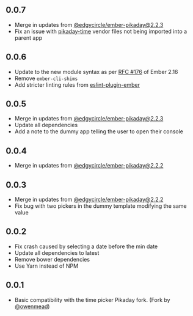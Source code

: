 ## 0.0.7
- Merge in updates from [@edgycircle/ember-pikaday@2.2.3](https://github.com/edgycircle/ember-pikaday/tree/1376e7aa6fbf862811f14ca53c1e9869c414c7b2)
- Fix an issue with [pikaday-time](https://github.com/owenmead/Pikaday) vendor files not being imported into a parent app

## 0.0.6
- Update to the new module syntax as per [RFC #176](https://github.com/emberjs/rfcs/blob/master/text/0176-javascript-module-api.md) of Ember 2.16
- Remove `ember-cli-shims`
- Add stricter linting rules from [eslint-plugin-ember](https://github.com/ember-cli/eslint-plugin-ember)

## 0.0.5
- Merge in updates from [@edgycircle/ember-pikaday@2.2.3](https://github.com/edgycircle/ember-pikaday/tree/acaa267ed7688c9b0cda1e462048c564480e61ef)
- Update all dependencies
- Add a note to the dummy app telling the user to open their console

## 0.0.4
- Merge in updates from [@edgycircle/ember-pikaday@2.2.2](https://github.com/edgycircle/ember-pikaday/tree/e2d7335c31b8ad48f312d8c8f283147e700a6b6b)

## 0.0.3

- Merge in updates from [@edgycircle/ember-pikaday@2.2.2](https://github.com/edgycircle/ember-pikaday)
- Fix bug with two pickers in the dummy template modifying the same value

## 0.0.2
- Fix crash caused by selecting a date before the min date
- Update all dependencies to latest
- Remove bower dependencies
- Use Yarn instead of NPM

## 0.0.1
- Basic compatibility with the time picker Pikaday fork. (Fork by [@owenmead](https://github.com/owenmead/Pikaday))
